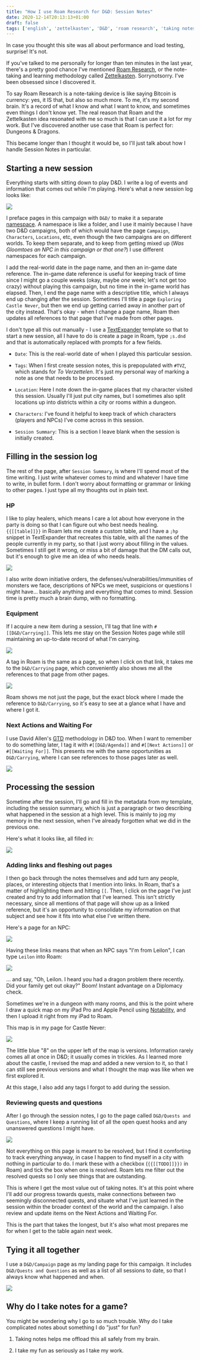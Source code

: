 ```yaml
---
title: "How I use Roam Research for D&D: Session Notes"
date: 2020-12-14T20:13:13+01:00
draft: false
tags: ['english', 'zettelkasten', 'D&D', 'roam research', 'taking notes']
---
```


In case you thought this site was all about performance and load testing, surprise! It's not.

If you've talked to me personally for longer than ten minutes in the last year, there's a pretty good chance I've mentioned [Roam Research](https://roamresearch.com/), or the note-taking and learning methodology called [Zettelkasten](https://en.wikipedia.org/wiki/Zettelkasten). Sorrynotsorry. I've been obsessed since I discovered it.

To say Roam Research is a note-taking device is like saying Bitcoin is currency: yes, it IS that, but also so much more. To me, it's my second brain. It's a record of what I know and what I want to know, and sometimes even things I don't know yet. The real reason that Roam and the Zettelkasten idea resonated with me so much is that I can use it a lot for my work. But I've discovered another use case that Roam is perfect for: Dungeons & Dragons.

This became longer than I thought it would be, so I'll just talk about how I handle Session Notes in particular.

## Starting a new session

Everything starts with sitting down to play D&D. I write a log of events and information that comes out while I'm playing. Here's what a new session log looks like:

![](/blog/assets/20201214-03.png)

I preface pages in this campaign with `D&D/` to make it a separate [namespace](https://forum.roamresearch.com/t/namespaces-how-do-they-work/276). A namespace is like a folder, and I use it mainly because I have two D&D campaigns, both of which would have the page `Campaign`, `Characters`, `Locations`, etc, even though the two campaigns are on different worlds. To keep them separate, and to keep from getting mixed up (_Was Gloomtoes an NPC in this campaign or that one?_) I use different namespaces for each campaign.

I add the real-world date in the page name, and then an in-game date reference. The in-game date reference is useful for keeping track of time since I might go a couple weeks (okay, maybe _one_ week; let's not get too crazy) without playing this campaign, but no time in the in-game world has elapsed. Then, I end the page name with a descriptive title, which I always end up changing after the session. Sometimes I'll title a page `Exploring Castle Never`, but then we end up getting carried away in another part of the city instead. That's okay - when I change a page name, Roam then updates all references to that page that I've made from other pages.

I don't type all this out manually - I use a [TextExpander](https://textexpander.com/) template so that to start a new session, all I have to do is create a page in Roam, type `;s.dnd` and that is automatically replaced with prompts for a few fields. 

* `Date`: This is the real-world date of when I played this particular session.

* `Tags`: When I first create session notes, this is prepopulated with `#TVZ`, which stands for _To Verzettelen_. It's just my personal way of marking a note as one that needs to be processed.

* `Location`: Here I note down the in-game places that my character visited this session. Usually I'll just put city names, but I sometimes also split locations up into districts within a city or rooms within a dungeon.

* `Characters`: I've found it helpful to keep track of which characters (players and NPCs) I've come across in this session.

* `Session Summary`: This is a section I leave blank when the session is initially created.

## Filling in the session log

The rest of the page, after `Session Summary`, is where I'll spend most of the time writing. I just write whatever comes to mind and whatever I have time to write, in bullet form. I don't worry about formatting or grammar or linking to other pages. I just type all my thoughts out in plain text.

### HP

I like to play healers, which means I care a lot about how everyone in the party is doing so that I can figure out who best needs healing. `{{[[table]]}}` in Roam lets me create a custom table, and I have a `;hp` snippet in TextExpander that recreates this table, with all the names of the people currently in my party, so that I just worry about filling in the values. Sometimes I still get it wrong, or miss a bit of damage that the DM calls out, but it's enough to give me an idea of who needs heals.

![](/blog/assets/20201214-04.png)

I also write down initiative orders, the defenses/vulnerabilities/immunities of monsters we face, descriptions of NPCs we meet, suspicions or questions I might have... basically anything and everything that comes to mind. Session time is pretty much a brain dump, with no formatting.

### Equipment

If I acquire a new item during a session, I'll tag that line with `#[[D&D/Carrying]]`. This lets me stay on the Session Notes page while still maintaining an up-to-date record of what I'm carrying.

![](/blog/assets/20201214-05.png)

A tag in Roam is the same as a page, so when I click on that link, it takes me to the `D&D/Carrying` page, which conveniently also shows me all the references to that page from other pages.

![](/blog/assets/20201214-06.png)

Roam shows me not just the page, but the exact block where I made the reference to `D&D/Carrying`, so it's easy to see at a glance what I have and where I got it.

### Next Actions and Waiting For

I use David Allen's [GTD](https://gettingthingsdone.com/) methodology in D&D too. When I want to remember to do something later, I tag it with `#[[D&D/Agenda]]` and `#[[Next Actions]]` or `#[[Waiting For]]`. This presents me with the same opportunities as `D&D/Carrying`, where I can see references to those pages later as well.

![](/blog/assets/20201214-07.png)

## Processing the session

Sometime after the session, I'll go and fill in the metadata from my template, including the session summary, which is just a paragraph or two describing what happened in the session at a high level. This is mainly to jog my memory in the next session, when I've already forgotten what we did in the previous one.

Here's what it looks like, all filled in:

![](/blog/assets/20201214-02.png)

### Adding links and fleshing out pages

I then go back through the notes themselves and add turn any people, places, or interesting objects that I mention into links. In Roam, that's a matter of highlighting them and hitting `[[`. Then, I click on the page I've just created and try to add information that I've learned. This isn't strictly necessary, since all mentions of that page will show up as a linked reference, but it's an opportunity to consolidate my information on that subject and see how it fits into what else I've written there.

Here's a page for an NPC:

![](/blog/assets/20201214-09.png)

Having these links means that when an NPC says "I'm from Leilon", I can type `Leilon` into Roam:

![](/blog/assets/20201214-08.png)

... and say, "Oh, Leilon. I heard you had a dragon problem there recently. Did your family get out okay?" Boom! Instant advantage on a Diplomacy check.

Sometimes we're in a dungeon with many rooms, and this is the point where I draw a quick map on my iPad Pro and Apple Pencil using [Notability](https://www.gingerlabs.com/), and then I upload it right from my iPad to Roam.

This map is in my page for Castle Never:

![](/blog/assets/20201214-10.png)

The little blue "8" on the upper left of the map is versions. Information rarely comes all at once in D&D; it usually comes in trickles. As I learned more about the castle, I revised the map and added a new version to it, so that I can still see previous versions and what I thought the map was like when we first explored it.

At this stage, I also add any tags I forgot to add during the session.

### Reviewing quests and questions

After I go through the session notes, I go to the page called `D&D/Quests and Questions`, where I keep a running list of all the open quest hooks and any unanswered questions I might have.

![](/blog/assets/20201214-11.png)

Not everything on this page is meant to be resolved, but I find it comforting to track everything anyway, in case I happen to find myself in a city with nothing in particular to do. I mark these with a checkbox (`{{[[TODO]]}})` in Roam) and tick the box when one is resolved. Roam lets me filter out the resolved quests so I only see things that are outstanding.

This is where I get the most value out of taking notes. It's at this point where I'll add our progress towards quests, make connections between two seemingly disconnected quests, and situate what I've just learned in the session within the broader context of the world and the campaign. I also review and update items on the Next Actions and Waiting For.

This is the part that takes the longest, but it's also what most prepares me for when I get to the table again next week.

## Tying it all together

I use a `D&D/Campaign` page as my landing page for this campaign. It includes `D&D/Quests and Questions` as well as a list of all sessions to date, so that I always know what happened and when.

![](/blog/assets/20201214-01.png)

## Why do I take notes for a game?

You might be wondering why I go to so much trouble. Why do I take complicated notes about something I do "just" for fun?

1. Taking notes helps me offload this all safely from my brain.

2. I take my fun as seriously as I take my work.